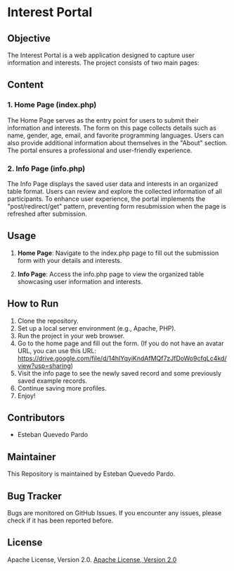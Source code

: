 # Interest Portal

## Objective

The Interest Portal is a web application designed to capture user information and interests. The project consists of two
main pages:

## Content

### 1. Home Page (index.php)

The Home Page serves as the entry point for users to submit their information and interests. The form on this page
collects details such as name, gender, age, email, and favorite programming languages. Users can also provide additional
information about themselves in the "About" section. The portal ensures a professional and user-friendly experience.

### 2. Info Page (info.php)

The Info Page displays the saved user data and interests in an organized table format. Users can review and explore the
collected information of all participants. To enhance user experience, the portal implements the "post/redirect/get"
pattern, preventing form resubmission when the page is refreshed after submission.

## Usage

1. **Home Page**: Navigate to the index.php page to fill out the submission form with your details and interests.

2. **Info Page**: Access the info.php page to view the organized table showcasing user information and interests.

## How to Run

1. Clone the repository.
2. Set up a local server environment (e.g., Apache, PHP).
3. Run the project in your web browser.
4. Go to the home page and fill out the form. (If you do not have an avatar URL, you can use this
   URL: https://drive.google.com/file/d/14hIYqyiKndAfMQf7zJfDoWo9cfqLc4kd/view?usp=sharing)
5. Visit the info page to see the newly saved record and some previously saved example records.
6. Continue saving more profiles.
7. Enjoy!

## Contributors

- Esteban Quevedo Pardo

## Maintainer

This Repository is maintained by Esteban Quevedo Pardo.

## Bug Tracker

Bugs are monitored on GitHub Issues. If you encounter any issues, please check if it has been reported before.

## License

Apache License, Version 2.0.
[Apache License, Version 2.0](http://https://www.apache.org/licenses/LICENSE-2.0.txt)
